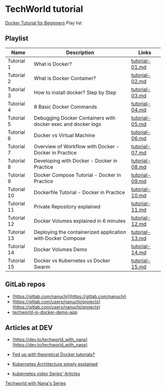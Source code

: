 # TechWorld tutorial

[Docker Tutorial for Beginners](https://www.youtube.com/playlist?list=PLy7NrYWoggjzfAHlUusx2wuDwfCrmJYcs) Play list

## Playlist

| Name           | Description                                                 | Links                            |
| -------------- | ----------------------------------------------------------- | -------------------------------- |
| Tutorial 1     | What is Docker?                                             | [tutorial-01.md](tutorial-01.md) |
| Tutorial 2     | What is Docker Container?                                   | [tutorial-02.md](tutorial-02.md) |
| Tutorial 3     | How to install docker? Step by Step                         | [tutorial-03.md](tutorial-03.md) |
| Tutorial 4     | 8 Basic Docker Commands                                     | [tutorial-04.md](tutorial-04.md) |
| Tutorial 5     | Debugging Docker Containers with docker exec and docker logs| [tutorial-05.md](tutorial-05.md) |
| Tutorial 6     | Docker vs Virtual Machine                                   | [tutorial-06.md](tutorial-06.md) |
| Tutorial 7     | Overview of Workflow with Docker - Docker in Practice       | [tutorial-07.md](tutorial-07.md) |
| Tutorial 8     | Developing with Docker - Docker in Practice                 | [tutorial-08.md](tutorial-08.md) |
| Tutorial 9     | Docker Compose Tutorial - Docker in Practice                | [tutorial-09.md](tutorial-09.md) |
| Tutorial 10    | Dockerfile Tutorial - Docker in Practice                    | [tutorial-10.md](tutorial-10.md) |
| Tutorial 11    | Private Repository explained                                | [tutorial-11.md](tutorial-11.md) |
| Tutorial 12    | Docker Volumes explained in 6 minutes                       | [tutorial-12.md](tutorial-12.md) |
| Tutorial 13    | Deploying the containerized application with Docker Compose | [tutorial-13.md](tutorial-13.md) |
| Tutorial 14    | Docker Volumes Demo                                         | [tutorial-14.md](tutorial-14.md) |
| Tutorial 15    | Docker vs Kubernetes vs Docker Swarm                        | [tutorial-15.md](tutorial-15.md) |

## GitLab repos

* [https://gitlab.com/nanuchi](https://gitlab.com/nanuchi)
* [https://gitlab.com/users/nanuchi/projects](https://gitlab.com/users/nanuchi/projects)
* [techworld-js-docker-demo-app](https://gitlab.com/nanuchi/techworld-js-docker-demo-app)

## Articles at DEV

* [https://dev.to/techworld_with_nana](https://dev.to/techworld_with_nana)
* [Fed up with theoretical Docker tutorials?](https://dev.to/techworld_with_nana/fed-up-with-theoretical-docker-tutorials-4076)

* [Kubernetes Architecture simply explained](https://dev.to/techworld_with_nana/kubernetes-architecture-simply-explained-4m49)
* [kubernetes video Series' Articles](https://dev.to/techworld_with_nana/series/4349)

[Techworld with Nana's Series](https://dev.to/techworld_with_nana/series)
